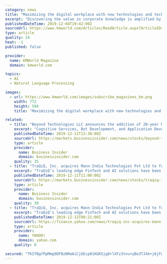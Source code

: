 ```yaml
---
category: news
title: "Maximizing the digital workplace with new technologies and techniques"
excerpt: "Discovering the value in corporate knowledge is amplified by new technologies, such as text analytics, cognitive search, machine learning, natural language processing, mobile email management, and new policy efforts. The road to cognitive computing is ..."
publishedDateTime: 2019-12-04T19:42:00Z
sourceUrl: https://www.kmworld.com/Articles/ReadArticle.aspx?ArticleID=135593
type: article
quality: 24
heat: -1
published: false

provider:
  name: KMWorld Magazine
  domain: kmworld.com

topics:
  - AI
  - Natural Language Processing

images:
  - url: https://www.kmworld.com/images/subscribe_magazines_km.png
    width: 772
    height: 594
    title: "Maximizing the digital workplace with new technologies and techniques"

related:
  - title: "Beyond Technologies LLC announces the addition of 20-year Microsoft Veteran to their Advisory Board"
    excerpt: "Cognitive Services, Bot Development, and Application Development,\" added Raj Krishnan. About Beyond Technologies LLC Beyond Technologies LLC (a Beyond Key company) is a software company offering consulting, technology, and outsourcing solutions that cater to clients in the United States, Australia, MENA, and Europe. It is a Microsoft Certified ..."
    publishedDateTime: 2019-12-11T13:30:00Z
    sourceUrl: https://markets.businessinsider.com/news/stocks/beyond-technologies-llc-announces-the-addition-of-20-year-microsoft-veteran-to-their-advisory-board-1028755424
    type: article
    provider:
      name: Business Insider
      domain: businessinsider.com
    quality: 35
  - title: "TraQiQ, Inc. acquires Mann-India Technologies Pvt Ltd to for FinTech expertise."
    excerpt: "TraQiQ’s leading edge FinTech and AI solutions have been deployed with leading multi-national customers around the world and are helping increase customer loyalty, improving profitability and driving efficient financial transactions. Mann-India Technologies Pvt Ltd. Mann-India Technologies Pvt Ltd. is a leading software development company ..."
    publishedDateTime: 2019-12-11T11:00:00Z
    sourceUrl: https://markets.businessinsider.com/news/stocks/traqiq-inc-acquires-mann-india-technologies-pvt-ltd-to-for-fintech-expertise-1028754486
    type: article
    provider:
      name: Business Insider
      domain: businessinsider.com
    quality: 30
  - title: "TraQiQ, Inc. acquires Mann-India Technologies Pvt Ltd to for FinTech expertise."
    excerpt: "TraQiQ’s leading edge FinTech and AI solutions have been deployed with leading multi-national customers around the world and are helping increase customer loyalty, improving profitability and driving efficient financial transactions. Mann-India Technologies Pvt Ltd. Mann-India Technologies Pvt Ltd. is a leading software development company ..."
    publishedDateTime: 2019-12-12T00:21:00Z
    sourceUrl: https://finance.yahoo.com/news/traqiq-inc-acquires-mann-india-120010440.html
    type: article
    provider:
      name: YAHOO!
      domain: yahoo.com
    quality: 0

secured: "TKIfNgfPpMmg9DFNzNRmAiCjbEcp01KGKSjgO+lXFz3tnu+yBe3TJ4k+j6jFwUj7d7xUhN70wwyh2zC2pW541I/MAK4wBO1SzQKMvD3dlmZpF//DMj2gNPlCDNtNyma7js9+MJ5oZ5TPKu6f8uBCHk8w639vsGj3lVUoeMwUGGryCc13Su9H037GAOGDRJejZjirsbCc63Eu7ie4QidjfXWvQEaK7rT9Xb0RgdMU5m+C8H3u+yc9upXy2uYVq9pkk8lbjRJkP18ZE/ZDD3N+Cg==;yCw1xKuKT+O90ROtldy2AQ=="
---
```


